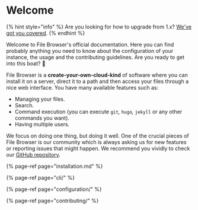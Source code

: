 # Welcome

{% hint style="info" %}
Are you looking for how to upgrade from 1.x? [We've got you covered](upgrade-from-1.x.md).
{% endhint %}

Welcome to File Browser's official documentation. Here you can find probably anything you need to know about the configuration of your instance, the usage and the contributing guidelines. Are you ready to get into this boat? 🚢

File Browser is a **create-your-own-cloud-kind** of software where you can install it on a server, direct it to a path and then access your files through a nice web interface. You have many available features such as:

* Managing your files.
* Search.
* Command execution \(you can execute `git`_,_ `hugo`_,_ `jekyll` or any other commands you want\).
* Having multiple users.

We focus on doing one thing, but doing it well. One of the crucial pieces of File Browser is our community which is always asking us for new features or reporting issues that might happen. We recommend you vividly to check our [GitHub repository](https://github.com/filebrowser/filebrowser).

{% page-ref page="installation.md" %}

{% page-ref page="cli/" %}

{% page-ref page="configuration/" %}

{% page-ref page="contributing/" %}

